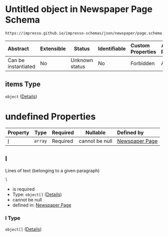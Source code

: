 # Untitled object in Newspaper Page Schema

```txt
https://impresso.github.io/impresso-schemas/json/newspaper/page.schema.json#/properties/r/items/properties/p/items
```




| Abstract            | Extensible | Status         | Identifiable | Custom Properties | Additional Properties | Access Restrictions | Defined In                                                           |
| :------------------ | ---------- | -------------- | ------------ | :---------------- | --------------------- | ------------------- | -------------------------------------------------------------------- |
| Can be instantiated | No         | Unknown status | No           | Forbidden         | Allowed               | none                | [page.schema.json\*](../out/page.schema.json "open original schema") |

## items Type

`object` ([Details](page-properties-r-items-properties-p-items.md))

# undefined Properties

| Property | Type    | Required | Nullable       | Defined by                                                                                                                                                                                                          |
| :------- | ------- | -------- | -------------- | :------------------------------------------------------------------------------------------------------------------------------------------------------------------------------------------------------------------ |
| [l](#l)  | `array` | Required | cannot be null | [Newspaper Page](page-properties-r-items-properties-p-items-properties-l.md "https&#x3A;//impresso.github.io/impresso-schemas/json/newspaper/page.schema.json#/properties/r/items/properties/p/items/properties/l") |

## l

Lines of text (belonging to a given paragraph)


`l`

-   is required
-   Type: `object[]` ([Details](page-properties-r-items-properties-p-items-properties-l-items.md))
-   cannot be null
-   defined in: [Newspaper Page](page-properties-r-items-properties-p-items-properties-l.md "https&#x3A;//impresso.github.io/impresso-schemas/json/newspaper/page.schema.json#/properties/r/items/properties/p/items/properties/l")

### l Type

`object[]` ([Details](page-properties-r-items-properties-p-items-properties-l-items.md))
